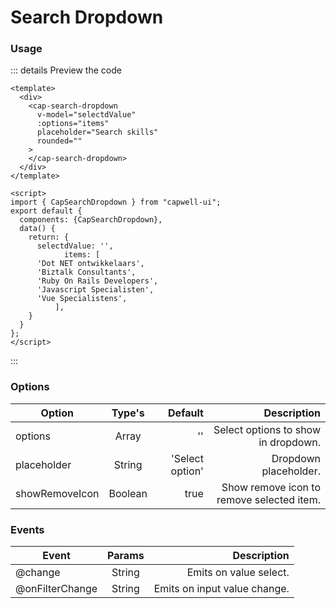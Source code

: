 # Search Dropdown

### Usage

<demo-search-dropdown></demo-search-dropdown>

::: details Preview the code

```vue
<template>
  <div>
    <cap-search-dropdown
      v-model="selectdValue"
      :options="items"
      placeholder="Search skills"
      rounded=""
    >
    </cap-search-dropdown>
  </div>
</template>

<script>
import { CapSearchDropdown } from "capwell-ui";
export default {
  components: {CapSearchDropdown},
  data() {
    return: {
      selectdValue: '',
			items: [
      'Dot NET ontwikkelaars',
      'Biztalk Consultants',
      'Ruby On Rails Developers',
      'Javascript Specialisten',
      'Vue Specialistens',
		  ],
    }
  }
};
</script>
```

:::

### Options
| Option         | Type's  | Default         | Description                               |
| -------------- |:-------:| ---------------:| -----------------------------------------:|
| options        | Array   | ''              | Select options to show in dropdown.       |
| placeholder    | String  | 'Select option' | Dropdown placeholder.                     |
| showRemoveIcon | Boolean | true            | Show remove icon to remove selected item. |

### Events
| Event          | Params  | Description                   |
| --------------- |:-------:| ----------------------------:|
| @change         | String  | Emits on value select.       |
| @onFilterChange | String  | Emits on input value change. |
